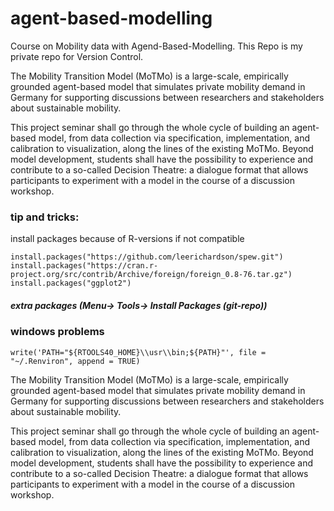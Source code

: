 # agent-based-modelling
Course on Mobility data with Agend-Based-Modelling. This Repo is my private repo for Version Control.

The Mobility Transition Model (MoTMo) is a large-scale, empirically grounded agent-based model that simulates private mobility demand in Germany for supporting discussions between researchers and stakeholders about sustainable mobility.

This project seminar shall go through the whole cycle of building an agent-based model, from data collection via specification, implementation, and calibration to visualization, along the lines of the existing MoTMo. Beyond model development, students shall have the possibility to experience and contribute to a so-called Decision Theatre: a dialogue format that allows participants to experiment with a model in the course of a discussion workshop.

### tip and tricks:

install packages because of R-versions if not compatible
``` 
install.packages("https://github.com/leerichardson/spew.git")
install.packages("https://cran.r-project.org/src/contrib/Archive/foreign/foreign_0.8-76.tar.gz")
install.packages("ggplot2") 
```
##### extra packages (Menu-> Tools-> Install Packages (git-repo)) 

### windows problems
``` 
write('PATH="${RTOOLS40_HOME}\\usr\\bin;${PATH}"', file = "~/.Renviron", append = TRUE) 
``` 


The Mobility Transition Model (MoTMo) is a large-scale, empirically grounded agent-based model that simulates private mobility demand in Germany for supporting discussions between researchers and stakeholders about sustainable mobility.

This project seminar shall go through the whole cycle of building an agent-based model, from data collection via specification, implementation, and calibration to visualization, along the lines of the existing MoTMo. Beyond model development, students shall have the possibility to experience and contribute to a so-called Decision Theatre: a dialogue format that allows participants to experiment with a model in the course of a discussion workshop.
